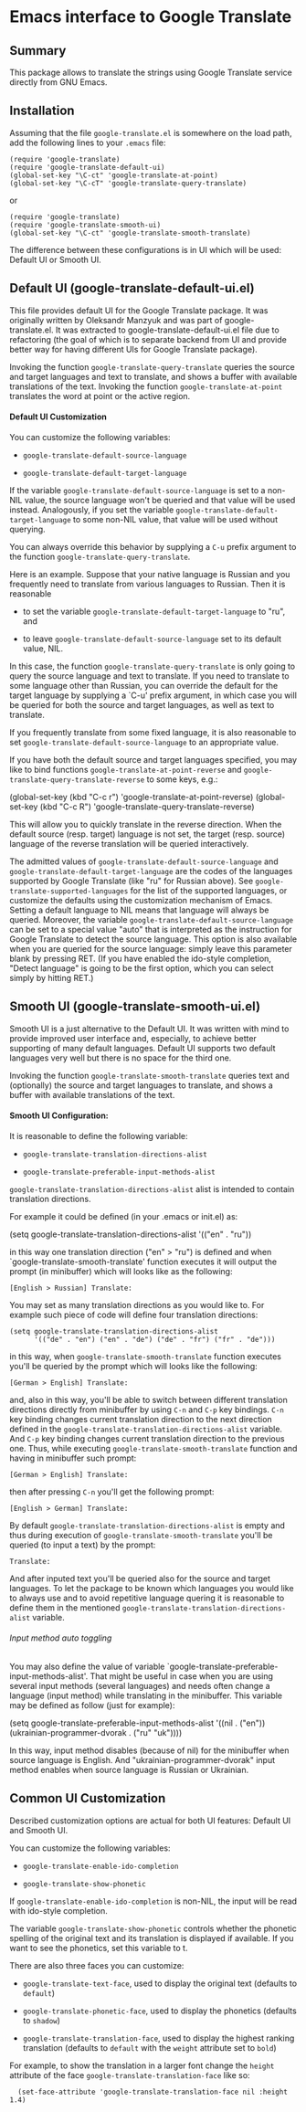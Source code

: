 # Emacs interface to Google Translate

## Summary

This package allows to translate the strings using Google Translate
service directly from GNU Emacs.

## Installation

Assuming that the file `google-translate.el` is somewhere on the
load path, add the following lines to your `.emacs` file:

    (require 'google-translate)
    (require 'google-translate-default-ui)
    (global-set-key "\C-ct" 'google-translate-at-point)
    (global-set-key "\C-cT" 'google-translate-query-translate)

or

    (require 'google-translate)
    (require 'google-translate-smooth-ui)
    (global-set-key "\C-ct" 'google-translate-smooth-translate)

The difference between these configurations is in UI which will be
used: Default UI or Smooth UI.

## Default UI (google-translate-default-ui.el)

This file provides default UI for the Google Translate package. It was
originally written by Oleksandr Manzyuk and was part of
google-translate.el. It was extracted to
google-translate-default-ui.el file due to refactoring (the goal of
which is to separate backend from UI and provide better way for having
different UIs for Google Translate package).

Invoking the function `google-translate-query-translate` queries the
source and target languages and text to translate, and shows a buffer
with available translations of the text.  Invoking the function
`google-translate-at-point` translates the word at point or the active
region.

#### Default UI Customization

You can customize the following variables:

- `google-translate-default-source-language`

- `google-translate-default-target-language`

If the variable `google-translate-default-source-language` is set
to a non-NIL value, the source language won't be queried and that
value will be used instead.  Analogously, if you set the variable
`google-translate-default-target-language` to some non-NIL value,
that value will be used without querying.

You can always override this behavior by supplying a `C-u` prefix
argument to the function `google-translate-query-translate`.

Here is an example.  Suppose that your native language is Russian
and you frequently need to translate from various languages to
Russian.  Then it is reasonable

- to set the variable `google-translate-default-target-language`
  to "ru", and

- to leave `google-translate-default-source-language` set to its
  default value, NIL.

In this case, the function `google-translate-query-translate` is
only going to query the source language and text to translate.
If you need to translate to some language other than Russian, you
can override the default for the target language by supplying a
`C-u' prefix argument, in which case you will be queried for both
the source and target languages, as well as text to translate.

If you frequently translate from some fixed language, it is also
reasonable to set `google-translate-default-source-language` to
an appropriate value.

If you have both the default source and target languages specified,
you may like to bind functions `google-translate-at-point-reverse`
and `google-translate-query-translate-reverse` to some keys, e.g.:

  (global-set-key (kbd "C-c r") 'google-translate-at-point-reverse)
  (global-set-key (kbd "C-c R") 'google-translate-query-translate-reverse)

This will allow you to quickly translate in the reverse direction.
When the default source (resp. target) language is not set, the
target (resp. source) language of the reverse translation will be
queried interactively.

The admitted values of `google-translate-default-source-language`
and `google-translate-default-target-language` are the codes of the
languages supported by Google Translate (like "ru" for Russian
above).  See `google-translate-supported-languages` for the list of
the supported languages, or customize the defaults using the
customization mechanism of Emacs.  Setting a default language to
NIL means that language will always be queried.  Moreover, the
variable `google-translate-default-source-language` can be set to a
special value "auto" that is interpreted as the instruction for
Google Translate to detect the source language.  This option is
also available when you are queried for the source language: simply
leave this parameter blank by pressing RET.  (If you have enabled
the ido-style completion, "Detect language" is going to be the
first option, which you can select simply by hitting RET.)

## Smooth UI (google-translate-smooth-ui.el)

Smooth UI is a just alternative to the Default UI. It was written with
mind to provide improved user interface and, especially, to achieve
better supporting of many default languages. Default UI supports two
default languages very well but there is no space for the third one.

Invoking the function `google-translate-smooth-translate` queries
text and (optionally) the source and target languages to translate,
and shows a buffer with available translations of the text.

#### Smooth UI Configuration:

It is reasonable to define the following variable:

- `google-translate-translation-directions-alist`

- `google-translate-preferable-input-methods-alist`

`google-translate-translation-directions-alist` alist is intended
to contain translation directions.

For example it could be defined (in your .emacs or init.el) as:

(setq google-translate-translation-directions-alist '(("en" . "ru"))

in this way one translation direction ("en" > "ru") is defined and
when `google-translate-smooth-translate' function executes it will
output the prompt (in minibuffer) which will looks like as the
following:

```
[English > Russian] Translate:
```

You may set as many translation directions as you would like
to. For example such piece of code will define four translation
directions:

```
(setq google-translate-translation-directions-alist
      '(("de" . "en") ("en" . "de") ("de" . "fr") ("fr" . "de")))
```

in this way, when `google-translate-smooth-translate` function
executes you'll be queried by the prompt which will looks like the
following:

```
[German > English] Translate:
```

and, also in this way, you'll be able to switch between different
translation directions directly from minibuffer by using `C-n` and
`C-p` key bindings. `C-n` key binding changes current translation
direction to the next direction defined in the
`google-translate-translation-directions-alist` variable. And `C-p`
key binding changes current translation direction to the previous
one. Thus, while executing `google-translate-smooth-translate`
function and having in minibuffer such prompt:

```
[German > English] Translate:
```

then after pressing `C-n` you'll get the following prompt:

```
[English > German] Translate:
```

By default `google-translate-translation-directions-alist` is empty
and thus during execution of `google-translate-smooth-translate`
you'll be queried (to input a text) by the prompt:

```
Translate:
```

And after inputed text you'll be queried also for the source and
target languages. To let the package to be known which languages
you would like to always use and to avoid repetitive language
quering it is reasonable to define them in the mentioned
`google-translate-translation-directions-alist` variable.

###### Input method auto toggling

You may also define the value of variable
`google-translate-preferable-input-methods-alist'. That might be
useful in case when you are using several input methods (several
languages) and needs often change a language (input method) while
translating in the minibuffer. This variable may be defined as
follow (just for example):

(setq google-translate-preferable-input-methods-alist '((nil . ("en"))
                                                        (ukrainian-programmer-dvorak . ("ru" "uk"))))

In this way, input method disables (because of nil) for the
minibuffer when source language is English. And
"ukrainian-programmer-dvorak" input method enables when source
language is Russian or Ukrainian.


## Common UI Customization

Described customization options are actual for both UI features:
Default UI and Smooth UI.

You can customize the following variables:

- `google-translate-enable-ido-completion`

- `google-translate-show-phonetic`

If `google-translate-enable-ido-completion` is non-NIL, the input
will be read with ido-style completion.

The variable `google-translate-show-phonetic` controls whether the
phonetic spelling of the original text and its translation is
displayed if available. If you want to see the phonetics, set this
variable to t.

There are also three faces you can customize:

- `google-translate-text-face`, used to display the original text
  (defaults to `default`)

- `google-translate-phonetic-face`, used to display the phonetics
  (defaults to `shadow`)

- `google-translate-translation-face`, used to display the highest
  ranking translation (defaults to `default` with the `weight`
  attribute set to `bold`)

For example, to show the translation in a larger font change the
`height` attribute of the face `google-translate-translation-face`
like so:

```
  (set-face-attribute 'google-translate-translation-face nil :height 1.4)
```
